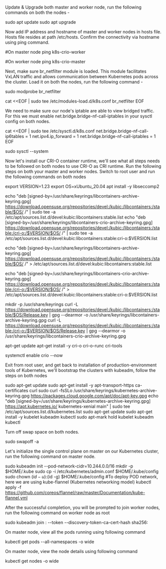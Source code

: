 Update & Upgrade both master and worker node, run the following commands on both the nodes -

sudo apt update
sudo apt upgrade

Now add IP address and hostname of master and worker nodes in hosts file. Hosts file resides at path /etc/hosts. Confirm the connectivity via hostname using ping command.

#On master node
ping k8s-crio-worker

#On worker node
ping k8s-crio-master

Next, make sure br_netfilter module is loaded. This module facilitates VxLAN traffic and allows communication between Kubernetes pods across the cluster.
Load it on both the nodes, run the following command - 

sudo modprobe br_netfilter

cat <<EOF | sudo tee /etc/modules-load.d/k8s.conf
br_netfilter
EOF

We need to make sure our node's iptable are able to view bridged traffic. For this we must enable net.bridge.bridge-nf-call-iptables in your sysctl config on both nodes.

cat <<EOF | sudo tee /etc/sysctl.d/k8s.conf
net.bridge.bridge-nf-call-ip6tables = 1
net.ipv4.ip_forward = 1
net.bridge.bridge-nf-call-iptables = 1
EOF

sudo sysctl --system

Now let's install our CRI-O container runtime, we'll see what all steps needs to be followed on both nodes to use CRI-O as CRI runtime. Run the following steps on both your master and worker nodes.
Switch to root user and run the following commands on both nodes

export VERSION=1.23
export OS=xUbuntu_20.04
apt install -y libseccomp2

echo "deb [signed-by=/usr/share/keyrings/libcontainers-archive-keyring.gpg] https://download.opensuse.org/repositories/devel:/kubic:/libcontainers:/stable/$OS/ /" | sudo tee -a /etc/apt/sources.list.d/devel:kubic:libcontainers:stable.list
echo "deb [signed-by=/usr/share/keyrings/libcontainers-crio-archive-keyring.gpg] https://download.opensuse.org/repositories/devel:/kubic:/libcontainers:/stable:/cri-o:/$VERSION/$OS/ /" | sudo tee -a /etc/apt/sources.list.d/devel:kubic:libcontainers:stable:cri-o:$VERSION.list

echo "deb [signed-by=/usr/share/keyrings/libcontainers-archive-keyring.gpg] https://download.opensuse.org/repositories/devel:/kubic:/libcontainers:/stable/$OS/ /" > /etc/apt/sources.list.d/devel:kubic:libcontainers:stable.list

echo "deb [signed-by=/usr/share/keyrings/libcontainers-crio-archive-keyring.gpg] https://download.opensuse.org/repositories/devel:/kubic:/libcontainers:/stable:/cri-o:/$VERSION/$OS/ /" > /etc/apt/sources.list.d/devel:kubic:libcontainers:stable:cri-o:$VERSION.list

mkdir -p /usr/share/keyrings
curl -L https://download.opensuse.org/repositories/devel:/kubic:/libcontainers:/stable/$OS/Release.key | gpg --dearmor -o /usr/share/keyrings/libcontainers-archive-keyring.gpg
curl -L https://download.opensuse.org/repositories/devel:/kubic:/libcontainers:/stable:/cri-o:/$VERSION/$OS/Release.key | gpg --dearmor -o /usr/share/keyrings/libcontainers-crio-archive-keyring.gpg

apt-get update
apt-get install -y cri-o cri-o-runc cri-tools

systemctl enable crio --now


Exit from root user, and get back to installation of production-environment tools of Kubernetes, we'll bootstrap the clusters with kubeadm, follow the steps on both nodes

sudo apt-get update
sudo apt-get install -y apt-transport-https ca-certificates curl
sudo curl -fsSLo /usr/share/keyrings/kubernetes-archive-keyring.gpg https://packages.cloud.google.com/apt/doc/apt-key.gpg
echo "deb [signed-by=/usr/share/keyrings/kubernetes-archive-keyring.gpg] https://apt.kubernetes.io/ kubernetes-xenial main" | sudo tee /etc/apt/sources.list.d/kubernetes.list
sudo apt-get update
sudo apt-get install -y kubelet kubeadm kubectl
sudo apt-mark hold kubelet kubeadm kubectl

Turn off swap space on both nodes.

sudo swapoff -a

Let's initialize the single control plane on master on our Kubernetes cluster, run the following command on master node.

sudo kubeadm init --pod-network-cidr=10.244.0.0/16
mkdir -p $HOME/.kube
sudo cp -i /etc/kubernetes/admin.conf $HOME/.kube/config
sudo chown $(id -u):$(id -g) $HOME/.kube/config
#To deploy POD network, here we are using kube-flannel (Kubernetes networking model)
kubectl apply -f https://github.com/coreos/flannel/raw/master/Documentation/kube-flannel.yml

After the successful completion, you will be prompted to join worker nodes, run the following command on worker node as root

sudo kubeadm join <control-plane-host>:<control-plane-port> --token <token> --discovery-token-ca-cert-hash sha256:<hash>

On master node, view all the pods running using following command

kubectl get pods --all-namespaces -o wide

On master node, view the node details using following command

kubectl get nodes -o wide